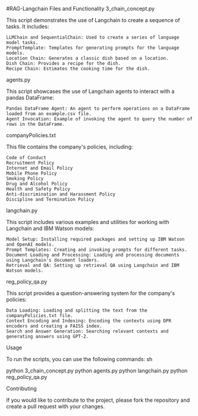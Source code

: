 #RAG-Langchain
Files and Functionality
3_chain_concept.py

This script demonstrates the use of Langchain to create a sequence of tasks. It includes:

    LLMChain and SequentialChain: Used to create a series of language model tasks.
    PromptTemplate: Templates for generating prompts for the language models.
    Location Chain: Generates a classic dish based on a location.
    Dish Chain: Provides a recipe for the dish.
    Recipe Chain: Estimates the cooking time for the dish.

agents.py

This script showcases the use of Langchain agents to interact with a pandas DataFrame:

    Pandas DataFrame Agent: An agent to perform operations on a DataFrame loaded from an example.csv file.
    Agent Invocation: Example of invoking the agent to query the number of rows in the DataFrame.

companyPolicies.txt

This file contains the company's policies, including:

    Code of Conduct
    Recruitment Policy
    Internet and Email Policy
    Mobile Phone Policy
    Smoking Policy
    Drug and Alcohol Policy
    Health and Safety Policy
    Anti-discrimination and Harassment Policy
    Discipline and Termination Policy

langchain.py

This script includes various examples and utilities for working with Langchain and IBM Watson models:

    Model Setup: Installing required packages and setting up IBM Watson and OpenAI models.
    Prompt Templates: Creating and invoking prompts for different tasks.
    Document Loading and Processing: Loading and processing documents using Langchain's document loaders.
    Retrieval and QA: Setting up retrieval QA using Langchain and IBM Watson models.

reg_policy_qa.py

This script provides a question-answering system for the company's policies:

    Data Loading: Loading and splitting the text from the companyPolicies.txt file.
    Context Encoding and Indexing: Encoding the contexts using DPR encoders and creating a FAISS index.
    Search and Answer Generation: Searching relevant contexts and generating answers using GPT-2.

Usage

To run the scripts, you can use the following commands:
sh

python 3_chain_concept.py
python agents.py
python langchain.py
python reg_policy_qa.py

Contributing

If you would like to contribute to the project, please fork the repository and create a pull request with your changes.
